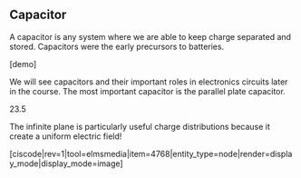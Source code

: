 ## Capacitor

A capacitor is any system where we are able to keep charge separated and stored. Capacitors were the early precursors to batteries. 

[demo]

We will see capacitors and their important roles in electronics circuits later in the course. The most important capacitor is the parallel plate capacitor. 

<stop-note title="Read Knight 4ed" icon="stopnoteicons:book-icon">
<span slot="message">23.5</span>
</stop-note>

The infinite plane is particularly useful charge distributions because it create a uniform electric field!

[ciscode|rev=1|tool=elmsmedia|item=4768|entity_type=node|render=display_mode|display_mode=image]